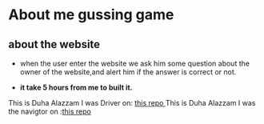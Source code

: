 # About me gussing game
## about the website
* when the user enter the website we ask him some question about the owner of the website,and alert him if the answer is correct or not.

* **it take 5 hours from me to built it.**


This is Duha Alazzam I was Driver on: [this repo ](https://github.com/duhaalazzam/project201-1/pull/1)
This is Duha Alazzam I was the navigtor on :[this repo](https://github.com/MohdAzzam/about-me/pull/2)
